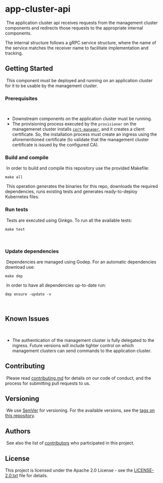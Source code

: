 # app-cluster-api
​
The application cluster api receives requests from the management cluster components and redirects those requests to the appropriate internal components.

The internal structure follows a gRPC service structure, where the name of the service matches the receiver
name to facilitate implementation and tracking.
​
## Getting Started
​
This component must be deployed and running on an application cluster for it to be usable by the management cluster.
​
### Prerequisites
​
* Downstream components on the application cluster must be running.
* The provisioning process executed by the `provisioner` on the managemenet cluster installs [`cert-manager`](https://github.com/jetstack/cert-manager), and it creates a client certificate. So, the installation process must create an ingress using the aforementioned certificate (to validate that the management cluster certificate is issued by the configured CA).
​
### Build and compile
​
In order to build and compile this repository use the provided Makefile:
​
```
make all
```
​
This operation generates the binaries for this repo, downloads the required dependencies, runs existing tests and generates ready-to-deploy Kubernetes files.
​
### Run tests
​
Tests are executed using Ginkgo. To run all the available tests:
​
```
make test
```
​
### Update dependencies
​
Dependencies are managed using Godep. For an automatic dependencies download use:
​
```
make dep
```
​
In order to have all dependencies up-to-date run:
​
```
dep ensure -update -v
```
​
## Known Issues
​
* The authentication of the management cluster is fully delegated to the ingress. Future versions will include tighter
control on which management clusters can send commands to the application cluster.
​
​
## Contributing
​
Please read [contributing.md](contributing.md) for details on our code of conduct, and the process for submitting pull requests to us.
​
## Versioning
​
We use [SemVer](http://semver.org/) for versioning. For the available versions, see the [tags on this repository](https://github.com/app-cluster-api/tags). 
​
## Authors
​
See also the list of [contributors](https://github.com/nalej/app-cluster-api/contributors) who participated in this project.
​
## License
This project is licensed under the Apache 2.0 License - see the [LICENSE-2.0.txt](LICENSE-2.0.txt) file for details.
